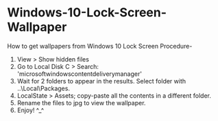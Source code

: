 # Windows-10-Lock-Screen-Wallpaper
How to get wallpapers from Windows 10 Lock Screen 
Procedure- 
1) View > Show hidden files
2) Go to Local Disk C > Search: 'microsoftwindowscontentdeliverymanager'
3) Wait for 2 folders to appear in the results. Select folder with ..\Local\Packages. 
4) LocalState > Assets; copy-paste all the contents in a different folder. 
5) Rename the files to jpg to view the wallpaper.
6) Enjoy! ^_^ 
